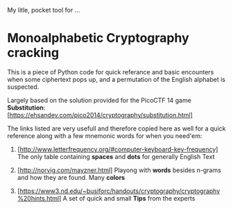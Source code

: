 My litle, pocket tool for ...
# Monoalphabetic Cryptography cracking

This is a piece of Python code for quick referance and basic encounters
when some ciphertext pops up, and a permutation of the English alphabet
is suspected.

Largely based on the solution provided for the PicoCTF 14 game **Substitution**:
[https://ehsandev.com/pico2014/cryptography/substitution.html]

The links listed are very usefull and therefore copied here as well for
a quick reference along with a few mnemonic words for when you need'em:

1. [http://www.letterfrequency.org/#computer-keyboard-key-frequency]
The only table containing **spaces** and **dots** for generally English Text

2. [http://norvig.com/mayzner.html]
Playong with **words** besides n-grams and how they are found. Many **colors**

3. [https://www3.nd.edu/~busiforc/handouts/cryptography/cryptography%20hints.html]
A set of quick and small **Tips** from the experts

